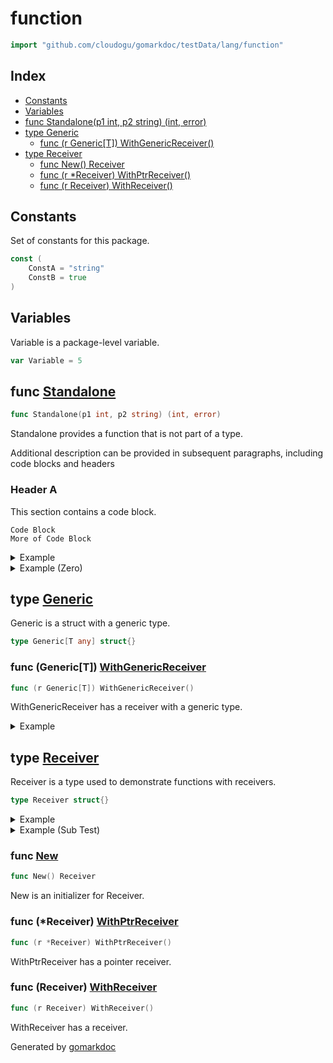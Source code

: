 <!-- Code generated by gomarkdoc. DO NOT EDIT -->

# function

```go
import "github.com/cloudogu/gomarkdoc/testData/lang/function"
```

## Index

- [Constants](<#constants>)
- [Variables](<#variables>)
- [func Standalone(p1 int, p2 string) (int, error)](<#func-standalone>)
- [type Generic](<#type-generic>)
  - [func (r Generic[T]) WithGenericReceiver()](<#func-generict-withgenericreceiver>)
- [type Receiver](<#type-receiver>)
  - [func New() Receiver](<#func-new>)
  - [func (r *Receiver) WithPtrReceiver()](<#func-receiver-withptrreceiver>)
  - [func (r Receiver) WithReceiver()](<#func-receiver-withreceiver>)


## Constants

Set of constants for this package.

```go
const (
    ConstA = "string"
    ConstB = true
)
```

## Variables

Variable is a package\-level variable.

```go
var Variable = 5
```

## func [Standalone](<https://github.com/cloudogu/gomarkdoc/blob/master/testData/lang/function/func.go#L14>)

```go
func Standalone(p1 int, p2 string) (int, error)
```

Standalone provides a function that is not part of a type.

Additional description can be provided in subsequent paragraphs, including code blocks and headers

### Header A

This section contains a code block.

```
Code Block
More of Code Block
```

<details><summary>Example</summary>
<p>



```go
package main

import (
	"fmt"

	"github.com/cloudogu/gomarkdoc/testData/lang/function"
)

func main() {
	res, _ := function.Standalone(2, "abc")
	fmt.Println(res)
}
```

#### Output

```
2
```

</p>
</details>

<details><summary>Example (Zero)</summary>
<p>



```go
package main

import (
	"fmt"

	"github.com/cloudogu/gomarkdoc/testData/lang/function"
)

func main() {
	res, _ := function.Standalone(0, "def")
	fmt.Println(res)
}
```

#### Output

```
0
```

</p>
</details>

## type [Generic](<https://github.com/cloudogu/gomarkdoc/blob/master/testData/lang/function/func.go#L33>)

Generic is a struct with a generic type.

```go
type Generic[T any] struct{}
```

### func \(Generic\[T\]\) [WithGenericReceiver](<https://github.com/cloudogu/gomarkdoc/blob/master/testData/lang/function/func.go#L36>)

```go
func (r Generic[T]) WithGenericReceiver()
```

WithGenericReceiver has a receiver with a generic type.

<details><summary>Example</summary>
<p>



```go
package main

import (
	"github.com/cloudogu/gomarkdoc/testData/lang/function"
)

func main() {
	r := function.Generic[int]{}
	r.WithGenericReceiver()
}
```

</p>
</details>

## type [Receiver](<https://github.com/cloudogu/gomarkdoc/blob/master/testData/lang/function/func.go#L19>)

Receiver is a type used to demonstrate functions with receivers.

```go
type Receiver struct{}
```

<details><summary>Example</summary>
<p>



```go
package main

import (
	"fmt"

	"github.com/cloudogu/gomarkdoc/testData/lang/function"
)

func main() {
	r := &function.Receiver{}
	fmt.Println(r)
}
```

</p>
</details>

<details><summary>Example (Sub Test)</summary>
<p>



```go
package main

import (
	"github.com/cloudogu/gomarkdoc/testData/lang/function"
)

func main() {
	var r function.Receiver
	r.WithReceiver()
}
```

</p>
</details>

### func [New](<https://github.com/cloudogu/gomarkdoc/blob/master/testData/lang/function/func.go#L22>)

```go
func New() Receiver
```

New is an initializer for Receiver.

### func \(\*Receiver\) [WithPtrReceiver](<https://github.com/cloudogu/gomarkdoc/blob/master/testData/lang/function/func.go#L30>)

```go
func (r *Receiver) WithPtrReceiver()
```

WithPtrReceiver has a pointer receiver.

### func \(Receiver\) [WithReceiver](<https://github.com/cloudogu/gomarkdoc/blob/master/testData/lang/function/func.go#L27>)

```go
func (r Receiver) WithReceiver()
```

WithReceiver has a receiver.

Generated by [gomarkdoc](<https://github.com/cloudogu/gomarkdoc>)

